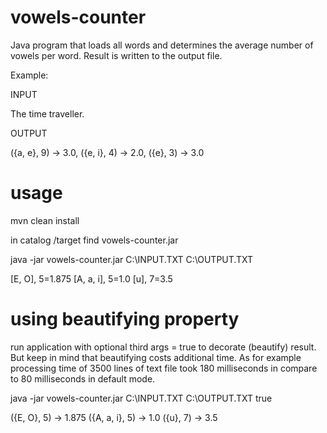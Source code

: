 # vowels-counter

Java program that loads all words and determines the average number of vowels per word.
Result is written to the output file. 

Example: 

INPUT

The time traveller.


OUTPUT 

({a, e}, 9) -> 3.0,
({e, i}, 4) -> 2.0,
({e}, 3) -> 3.0

# usage 
mvn clean install 

in catalog /target find vowels-counter.jar

java -jar vowels-counter.jar C:\INPUT.TXT C:\OUTPUT.TXT

[E, O], 5=1.875
[A, a, i], 5=1.0
[u], 7=3.5

# using beautifying property

run application with optional third args = true to decorate (beautify) result. 
But keep in mind that beautifying costs additional time. 
As for example processing time of 3500 lines of text file took 180 milliseconds in compare to 80 milliseconds in default mode. 

java -jar vowels-counter.jar C:\INPUT.TXT C:\OUTPUT.TXT true

({E, O}, 5) -> 1.875
({A, a, i}, 5) -> 1.0
({u}, 7) -> 3.5

